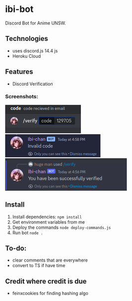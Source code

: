 # ibi-bot
Discord Bot for Anime UNSW.
## Technologies
- uses discord.js 14.4 js
- Heroku Cloud
## Features
- Discord Verification
### Screenshots:
![verif-screenshot1](images/screenshot1.png)
![verif-screenshot2](images/screenshot2.png)
![verif-screenshot3](images/screenshot3.png)

## Install
1. Install dependencies:
  ```npm install```
2. Get environment variables from me
3. Deploy the commands
```node deploy-commands.js``` 
4. Run bot
```node .``` 

## To-do: 
- clear comments that are everywhere
- convert to TS if have time

## Credit where credit is due
- feinxcookies for finding hashing algo
